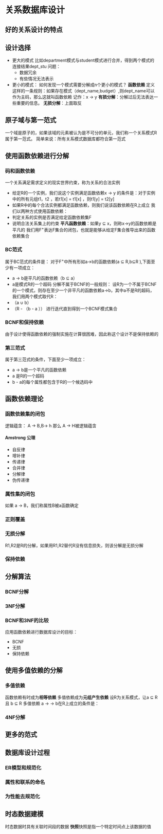 # 关系数据库设计
## 好的关系设计的特点
## 设计选择
- 更大的模式
比如department模式与student模式进行合并，得到两个模式的连接结果dept_stu
问题：
    - 数据冗余
    - 有些情况无法表示
- 更小的模式：
如何发现一个模式需要分解成n个更小的模式？
**函数依赖**
定义这样的一条规则：如果存在模式（dept_name,budget）,则dept_name可以作为主码，那么这就叫函数依赖
记作：x → y
**有损分解**：分解过后无法表达一些重要的信息。
**无损分解**：上面取反
## 原子域与第一范式
一个域是原子的，如果该域的元素被认为是不可分的单元，我们称一个关系模式R属于第一范式。
简单来说：所有关系模式数据库都符合第一范式
## 使用函数依赖进行分解
### 码和函数依赖
一个关系满足需求定义的现实世界约束，称为关系的合法实例
- 给定R的一个实例，我们说这个实例满足函数依赖x → y 的条件是：对于实例中的所有元组t1，t2 ，若t1[x] = t1[x] ，则t1[y] = t2[y]
- 如果R中的每个合法实例都满足函数依赖，则我们说该函数依赖在R上成立
我们以两种方式使用函数依赖：
- 判定关系的实例是否满足给定函数依赖集F
- 说明合法关系集上的约束
**平凡函数依赖**：如果y ⊆ x，则称x→y的函数依赖是平凡的
我们用F<sup>+</sup>表达F集合的闭包，也就是能够从给定F集合推导出来的函数依赖集合
### BC范式
属于BC范式的条件是：
对于F<sup>+</sup>中所有形如a→b的函数依赖(a ⊆ R,b⊆R ),下面至少有一项成立：
- a → b是平凡的函数依赖（b ⊆ a）
- a是模式R的一个超码
分解不属于BCNF的一般规则：
设R为一个不属于BCNF的一个模式，则存在至少一个非平凡的函数依赖a→b，其中a不是R的超码，我们用两个模式取代R：
- （a ∪ b）
- （R - （b - a ））
进行迭代直到得到一个BCNF模式集合
### BCNF和保持依赖
由于设计使得函数依赖的强制实施在计算很困难，因此称这个设计不是保持依赖的
### 第三范式
属于第三范式的条件，下面至少一项成立：
- a → b是一个平凡的函数依赖
- a 是R的一个超码
- b - a的每个属性都包含于R的一个候选码中
## 函数依赖理论
### 函数依赖集的闭包
逻辑蕴含：
A -> B,B-> h 
那么 A -> H被逻辑蕴含
#### Amstrong 公理
- 自反律
- 增补律
- 传递律
- 合并律
- 分解律
- 伪传递律
### 属性集的闭包
如果 a → B，我们称属性B被a函数确定
### 正则覆盖

### 无损分解
R1,R2是R的分解，如果用R1,R2替代R没有信息损失，则该分解是无损分解
### 保持依赖
## 分解算法
### BCNF分解
### 3NF分解
### BCNF和3NF的比较
应用函数依赖进行数据库设计的目标：
- BCNF
- 无损
- 保持依赖
## 使用多值依赖的分解
### 多值依赖
函数依赖有时成为**相等依赖**
多值依赖成为**元组产生依赖**
设R为关系模式，让a ⊆ R 且 b ⊆ R
多值依赖 a -> -> b在R上成立的条件是：
### 4NF分解
## 更多的范式
## 数据库设计过程
### ER模型和规范化
### 属性和联系的命名
### 为性能去规范化
## 时态数据建模
时态数据时具有关联时间段的数据
**快照**快照是指一个特定时间点上该数据的值



